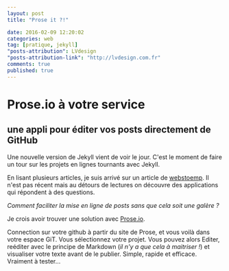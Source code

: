 ```yaml
---
layout: post
title: "Prose it ?!"

date: 2016-02-09 12:20:02
categories: web
tag: [pratique, jekyll]
"posts-attribution": LVdesign
"posts-attribution-link": "http://lvdesign.com.fr"
comments: true
published: true
---
```




# Prose.io à votre service

## une appli pour éditer vos posts directement de GitHub 

Une nouvelle version de Jekyll vient de voir le jour.
C'est le moment de faire un tour sur les projets en lignes tournants avec Jekyll.

En lisant plusieurs articles, je suis arrivé sur un article de [webstoemp](http://webstoemp.com/blog/jekyll-more-than-a-blog-generator/). Il n'est pas récent mais au détours de lectures on découvre des applications qui répondent à des questions.

_Comment faciliter la mise en ligne de posts sans que cela soit une galère ?_

Je crois avoir trouver une solution avec [Prose.io](http://prose.io/).

Connection sur votre github à partir du site de Prose, et vous voilà dans votre espace GiT. Vous sélectionnez votre projet. Vous pouvez alors Editer, reéditer avec le principe de Markdown (_il n'y a que cela à maitriser !_) et visualiser votre texte avant de le publier. Simple, rapide et efficace. Vraiment à tester…
